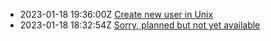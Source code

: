 * 2023-01-18 19:36:00Z [Create new user in Unix](../1)
* 2023-01-18 18:32:54Z [Sorry, planned but not yet available](../0)
